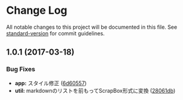 # Change Log

All notable changes to this project will be documented in this file. See [standard-version](https://github.com/conventional-changelog/standard-version) for commit guidelines.

<a name="1.0.1"></a>
## 1.0.1 (2017-03-18)


### Bug Fixes

* **app:** スタイル修正 ([6d60557](https://github.com/hashrock/md2sb-online/commit/6d60557))
* **util:** markdownのリストを前もってScrapBox形式に変換 ([28061db](https://github.com/hashrock/md2sb-online/commit/28061db))
